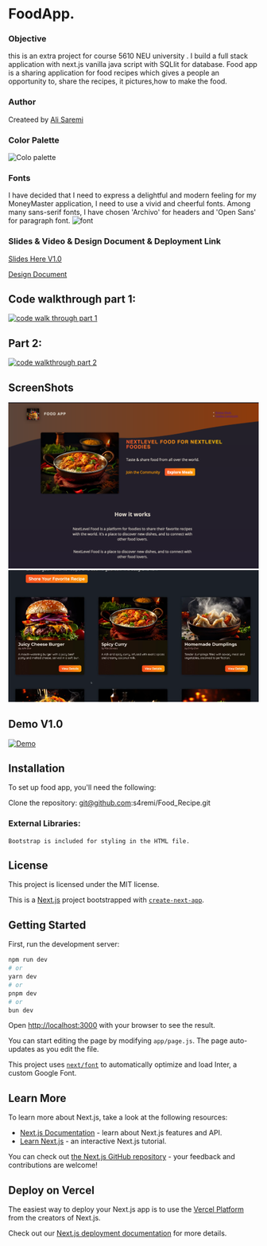 # FoodApp.

### Objective

this is an extra project for course 5610 NEU university . I build a full stack application with next.js vanilla java script with SQLlit for database. Food app is a sharing application for food recipes which gives a people an opportunity to, share the recipes, it pictures,how to make the food.

### Author

Createed by [Ali Saremi](https://github.com/s4remi)

### Color Palette

![Colo palette]("./assets/colorpalette")

### Fonts

I have decided that I need to express a delightful and modern feeling for my MoneyMaster application, I need to use a vivid and cheerful fonts. Among many sans-serif fonts, I have chosen 'Archivo' for headers and 'Open Sans' for paragraph font.
![font](./data/font.png)

### Slides & Video & Design Document & Deployment Link

[Slides Here V1.0](https://docs.google.com/presentation/d/1I4QXTGN8Cr7uGZmi4jpsKrviu5BcBpyd8YvkVkVrOUI/edit?usp=sharing)

[Design Document]()

## Code walkthrough part 1:

[![code walk through part 1](https://img.youtube.com/vi/v=4Qp9swMuFdc.jpg)](https://www.youtube.com/watch?v=4Qp9swMuFdc)

## Part 2:

[![code walkthrough part 2](https://img.youtube.com/vi/v=yY5mgzHjW7M.jpg)](https://www.youtube.com/watch?v=yY5mgzHjW7M)

## ScreenShots

![Screenshots without accessability ](./assets/screenshot1.png)
![Screenshots without accessibility ](./assets/screenshot2.png)

## Demo V1.0

[![Demo](https://img.youtube.com/vi/5HiuIU3SyY.jpg)](https://www.youtube.com/watch?v=_5HiuIU3SyY)

## Installation

To set up food app, you'll need the following:

Clone the repository: git@github.com:s4remi/Food_Recipe.git

### External Libraries:

    Bootstrap is included for styling in the HTML file.

## License

This project is licensed under the MIT license.

This is a [Next.js](https://nextjs.org/) project bootstrapped with [`create-next-app`](https://github.com/vercel/next.js/tree/canary/packages/create-next-app).

## Getting Started

First, run the development server:

```bash
npm run dev
# or
yarn dev
# or
pnpm dev
# or
bun dev
```

Open [http://localhost:3000](http://localhost:3000) with your browser to see the result.

You can start editing the page by modifying `app/page.js`. The page auto-updates as you edit the file.

This project uses [`next/font`](https://nextjs.org/docs/basic-features/font-optimization) to automatically optimize and load Inter, a custom Google Font.

## Learn More

To learn more about Next.js, take a look at the following resources:

- [Next.js Documentation](https://nextjs.org/docs) - learn about Next.js features and API.
- [Learn Next.js](https://nextjs.org/learn) - an interactive Next.js tutorial.

You can check out [the Next.js GitHub repository](https://github.com/vercel/next.js/) - your feedback and contributions are welcome!

## Deploy on Vercel

The easiest way to deploy your Next.js app is to use the [Vercel Platform](https://vercel.com/new?utm_medium=default-template&filter=next.js&utm_source=create-next-app&utm_campaign=create-next-app-readme) from the creators of Next.js.

Check out our [Next.js deployment documentation](https://nextjs.org/docs/deployment) for more details.
